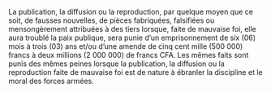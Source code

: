 La publication, la diffusion ou la reproduction, par quelque moyen que ce soit, de fausses nouvelles, de pièces fabriquées, falsifiées ou mensongèrement attribuées à des tiers lorsque, faite de mauvaise foi, elle aura troublé la paix publique, sera punie d’un emprisonnement de six (06) mois à trois (03) ans et/ou d’une amende de cinq cent mille (500 000) francs à deux millions (2 000 000) de francs CFA. Les mêmes faits sont punis des mêmes peines lorsque la publication, la diffusion ou la reproduction faite de mauvaise foi est de nature à ébranler la discipline et le moral des forces armées.